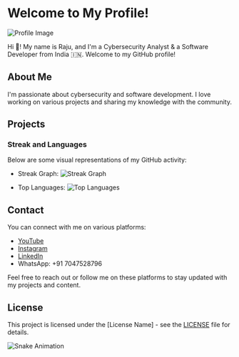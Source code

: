 # Welcome to My Profile!

![Profile Image](https://your_profile_image_url_here)

Hi 👋! My name is Raju, and I'm a Cybersecurity Analyst & a Software Developer from India 🇮🇳. Welcome to my GitHub profile!

## About Me

I'm passionate about cybersecurity and software development. I love working on various projects and sharing my knowledge with the community.

## Projects

### Streak and Languages

Below are some visual representations of my GitHub activity:

- Streak Graph:
  ![Streak Graph](https://streak-stats.demolab.com?user=raju4199&locale=en&mode=daily&theme=vue-dark&hide_border=false&border_radius=8&date_format=[Y.]n.j)

- Top Languages:
  ![Top Languages](https://github-readme-stats.vercel.app/api/top-langs?username=raju4199&locale=en&hide_title=true&layout=compact&card_width=320&langs_count=5&theme=moltack&hide_border=false)

## Contact

You can connect with me on various platforms:

- [YouTube](https://www.youtube.com/channel/UC47UWAoZKBHWav6VWmgmB9w)
- [Instagram](https://www.instagram.com/virus_4199)
- [LinkedIn](https://www.linkedin.com/in/raju-ranjan-037628200/)
- WhatsApp: +91 7047528796

Feel free to reach out or follow me on these platforms to stay updated with my projects and content.

## License

This project is licensed under the [License Name] - see the [LICENSE](LICENSE) file for details.

![Snake Animation](https://raw.githubusercontent.com/raju4199/raju4199/output/snake.svg)

